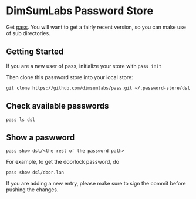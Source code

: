 DimSumLabs Password Store
=========================

Get [pass](http://www.passwordstore.org/). You will want to get a fairly recent version, so you can make use of sub directories.

Getting Started
---------------

If you are a new user of pass, initialize your store with `pass init`

Then clone this password store into your local store:

`git clone https://github.com/dimsumlabs/pass.git ~/.password-store/dsl`

Check available passwords
-------------------------
`pass ls dsl`

Show a paswword
---------------
`pass show dsl/<the rest of the password path>`

For example, to get the doorlock password, do

`pass show dsl/door.lan`


If you are adding a new entry, please make sure to sign the commit before pushing the changes.
